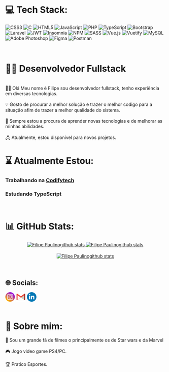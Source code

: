 # 💻 Tech Stack:
![CSS3](https://img.shields.io/badge/css3-%231572B6.svg?style=for-the-badge&logo=css3&logoColor=white) ![C](https://img.shields.io/badge/c-%2300599C.svg?style=for-the-badge&logo=c&logoColor=white) ![HTML5](https://img.shields.io/badge/html5-%23E34F26.svg?style=for-the-badge&logo=html5&logoColor=white) ![JavaScript](https://img.shields.io/badge/javascript-%23323330.svg?style=for-the-badge&logo=javascript&logoColor=%23F7DF1E) ![PHP](https://img.shields.io/badge/php-%23777BB4.svg?style=for-the-badge&logo=php&logoColor=white) ![TypeScript](https://img.shields.io/badge/typescript-%23007ACC.svg?style=for-the-badge&logo=typescript&logoColor=white) ![Bootstrap](https://img.shields.io/badge/bootstrap-%23563D7C.svg?style=for-the-badge&logo=bootstrap&logoColor=white) ![Laravel](https://img.shields.io/badge/laravel-%23FF2D20.svg?style=for-the-badge&logo=laravel&logoColor=white) ![JWT](https://img.shields.io/badge/JWT-black?style=for-the-badge&logo=JSON%20web%20tokens) ![Insomnia](https://img.shields.io/badge/Insomnia-black?style=for-the-badge&logo=insomnia&logoColor=5849BE) ![NPM](https://img.shields.io/badge/NPM-%23000000.svg?style=for-the-badge&logo=npm&logoColor=white) ![SASS](https://img.shields.io/badge/SASS-hotpink.svg?style=for-the-badge&logo=SASS&logoColor=white) ![Vue.js](https://img.shields.io/badge/vuejs-%2335495e.svg?style=for-the-badge&logo=vuedotjs&logoColor=%234FC08D) ![Vuetify](https://img.shields.io/badge/Vuetify-1867C0?style=for-the-badge&logo=vuetify&logoColor=AEDDFF) ![MySQL](https://img.shields.io/badge/mysql-%2300f.svg?style=for-the-badge&logo=mysql&logoColor=white) ![Adobe Photoshop](https://img.shields.io/badge/adobephotoshop-%2331A8FF.svg?style=for-the-badge&logo=adobephotoshop&logoColor=white) 	![Figma](https://img.shields.io/badge/figma-%23F24E1E.svg?style=for-the-badge&logo=figma&logoColor=white) ![Postman](https://img.shields.io/badge/Postman-FF6C37?style=for-the-badge&logo=postman&logoColor=white)

<br>

# 👨‍💻 Desenvolvedor Fullstack
<br>
🧑‍💻 Olá Meu nome é Filipe sou desenvolvedor fullstack, tenho experiência em diversas tecnologias.
<br>
<br>
💡 Gosto de procurar a melhor solução e trazer o melhor codigo para a situação afim de trazer a melhor qualidade do sistema.
<br> 
<br>
📖 Sempre estou a procura de aprender novas tecnologias e de melhorar as minhas abilidades.
<br> 
<br>
🖧 Atualmente, estou disponível para novos projetos.
<br>

# ⌛ Atualmente Estou:
<h3> Trabalhando na <a href="https://codifytech.com.br/">Codifytech</a></h3> 
<h3> Estudando TypeScript </h3>
  
 <br> 
 

# 📊 GitHub Stats:

<div align="center">
  <a href="https://github.com/FilipePaulinodeveloper">
    <img align="center" height="150" width = "400" src="https://github-readme-stats.vercel.app/api?username=FilipePaulinodeveloper&theme=dark&hide_border=true&include_all_commits=false&count_private=true" alt="Filipe Paulinogithub stats"/>
 </a>  
  <a href="https://github.com/FilipePaulinodeveloper">
    <img align="center" height="150" width = "400" src="https://github-readme-stats.vercel.app/api/top-langs/?username=FilipePaulinodeveloper&theme=dark&hide_border=true&include_all_commits=false&count_private=true&layout=compact" alt="Filipe Paulinogithub stats"/> 
</a>  

</div>
<br>

<div align="center">
  <a href="https://github.com/FilipePaulinodeveloper" style="margin-right: 0px ;">
    <img align="center" height="150" width = "350" src="https://github-readme-streak-stats.herokuapp.com/?user=FilipePaulinodeveloper&theme=dark&hide_border=true" alt="Filipe Paulinogithub stats"/> 
</a> 
</div>

<br>
<br>

## 🌐 Socials:
<div align="left">
  <a  href="https://www.instagram.com/filipepaulino_/" target="_blank" rel="external"><img height="30" width="30" src="https://github.com/shahbajjamil/Social-Meadia-Icons/blob/cd8986f5a2be2a96df9fabcc13a4129f32c79dbe/Icons-logos/instagram-circle.png" target="_blank"></a>
  <a  href = "mailto:filipepaulinodeveloper@hotmail.com" target="_blank" rel="external"><img height="30" width="30" src="https://github.com/shahbajjamil/Social-Meadia-Icons/blob/cd8986f5a2be2a96df9fabcc13a4129f32c79dbe/Icons-logos/gmail.png" target="_blank" ></a> 
  <a  href="https://www.linkedin.com/in/filipe-paulino-a18480282/" target="_blank" rel="external" ><img height="30" width="30" src="https://github.com/shahbajjamil/Social-Meadia-Icons/blob/cd8986f5a2be2a96df9fabcc13a4129f32c79dbe/Icons-logos/linkedin-circle.png" target="_blank"></a>
</div>                                                                            
<br>

                                                                                        
# 🧑 Sobre mim:
🎥 Sou um grande fã de filmes o principalmente os de Star wars e da Marvel
<br>
<br> 
🎮 Jogo video game PS4/PC.
<br> 
<br>
🏆 Pratico Esportes.


 

<!-- Proudly created with GPRM ( https://gprm.itsvg.in ) -->
